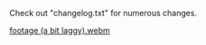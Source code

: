 Check out "changelog.txt" for numerous changes.




[footage (a bit laggy).webm](https://github.com/user-attachments/assets/43fc8afc-e01b-440b-a17b-d96379f88b7f)


